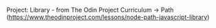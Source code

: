 Project: Library - from The Odin Project Curriculum -> Path (https://www.theodinproject.com/lessons/node-path-javascript-library)
